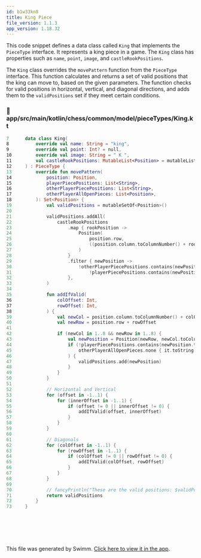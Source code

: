 ```yaml
---
id: b1w33kn8
title: King Piece
file_version: 1.1.3
app_version: 1.18.32
---
```


This code snippet defines a data class called `King` that implements the `PieceType` interface. It represents a king piece in a game. The `King` class has properties such as `name`, `point`, `image`, and `castleRookPositions`.

The `King` class overrides the `movePattern` function from the `PieceType` interface. This function calculates and returns a set of valid positions that the king can move to, based on the given parameters. The function checks for valid positions in horizontal, vertical, and diagonal directions, and adds them to the `validPositions` set if they meet certain conditions.
<!-- NOTE-swimm-snippet: the lines below link your snippet to Swimm -->
### 📄 app/src/main/kotlin/chess/common/model/pieceTypes/King.kt
```kotlin
7      data class King(
8          override val name: String = "king",
9          override val point: Int? = null,
10         override val image: String = " K ",
11         val castleRookPositions: MutableList<Position> = mutableListOf(),
12     ) : PieceType {
13         override fun movePattern(
14             position: Position,
15             playerPiecePositions: List<String>,
16             otherPlayerPiecePositions: List<String>,
17             otherPlayerAllOpenPieces: List<Position>,
18         ): Set<Position> {
19             val validPositions = mutableSetOf<Position>()
20     
21             validPositions.addAll(
22                 castleRookPositions
23                     .map { rookPosition ->
24                         Position(
25                             position.row,
26                             ((position.column.toColumnNumber() + rookPosition.column.toColumnNumber()) / 2 + 1).toColumn(),
27                         )
28                     }
29                     .filter { newPosition ->
30                         !otherPlayerPiecePositions.contains(newPosition.toString()) &&
31                             !playerPiecePositions.contains(newPosition.toString())
32                     },
33             )
34     
35             fun addIfValid(
36                 colOffset: Int,
37                 rowOffset: Int,
38             ) {
39                 val newCol = position.column.toColumnNumber() + colOffset + 1
40                 val newRow = position.row + rowOffset
41     
42                 if (newCol in 1..8 && newRow in 1..8) {
43                     val newPosition = Position(newRow, newCol.toColumn())
44                     if (!playerPiecePositions.contains(newPosition.toString()) &&
45                         otherPlayerAllOpenPieces.none { it.toString() == newPosition.toString() }
46                     ) {
47                         validPositions.add(newPosition)
48                     }
49                 }
50             }
51     
52             // Horizontal and Vertical
53             for (offset in -1..1) {
54                 for (innerOffset in -1..1) {
55                     if (offset != 0 || innerOffset != 0) {
56                         addIfValid(offset, innerOffset)
57                     }
58                 }
59             }
60     
61             // Diagonals
62             for (colOffset in -1..1) {
63                 for (rowOffset in -1..1) {
64                     if (colOffset != 0 || rowOffset != 0) {
65                         addIfValid(colOffset, rowOffset)
66                     }
67                 }
68             }
69     
70             // fancyPrintln("These are the valid positions: $validPositions")
71             return validPositions
72         }
73     }
```

<br/>

<br/>

<br/>

<br/>

This file was generated by Swimm. [Click here to view it in the app](https://app.swimm.io/repos/Z2l0aHViJTNBJTNBQ2hlc3MlM0ElM0FvYnNjdXJlLXN0YXI=/docs/b1w33kn8).
